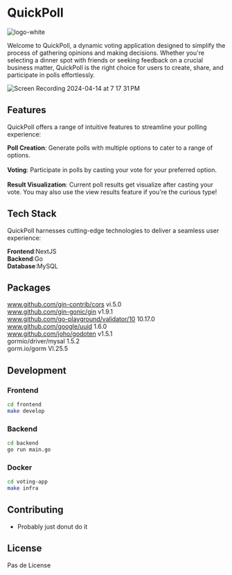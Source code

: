 # QuickPoll

![logo-white](https://github.com/INFT3000/voting-app/assets/113129413/3deaabd1-c945-4e8c-86e0-6ddc2cb8f450)

Welcome to QuickPoll, a dynamic voting application designed to simplify the process of gathering opinions and making decisions. Whether you're selecting a dinner spot with friends or seeking feedback on a crucial business matter, QuickPoll is the right choice for users to create, share, and participate in polls effortlessly.

![Screen Recording 2024-04-14 at 7 17 31 PM](https://github.com/INFT3000/voting-app/assets/113129413/0ff6784a-f12b-46be-a709-c84ae547399a)

## Features

QuickPoll offers a range of intuitive features to streamline your polling experience:


**Poll Creation**: Generate polls with multiple options to cater to a range of options.<br>
<br>
**Voting**: Participate in polls by casting your vote for your preferred option.<br>
<br>
**Result Visualization**: Current poll results get visualize after casting your vote. You may also use the view results feature if you're the curious type!<br>

## Tech Stack

QuickPoll harnesses cutting-edge technologies to deliver a seamless user experience:

**Frontend**:NextJS<br>
**Backend**:Go<br>
**Database**:MySQL<br>

## Packages

www.github.com/gin-contrib/cors vi.5.0<br>
www.github.com/gin-gonic/gin v1.9.1<br>
www.github.com/go-playground/validator/10 10.17.0<br>
www.github.com/google/uuid 1.6.0<br>
www.github.com/joho/godoten v1.5.1<br>
gormio/driver/mysal 1.5.2<br>
gorm.io/gorm Vl.25.5<br>

## Development

### Frontend
  
  ```bash
  cd frontend
  make develop
  ```

### Backend

  ```bash
  cd backend
  go run main.go
  ```

  ### Docker

  ```bash
  cd voting-app
  make infra
  ```

  ## Contributing

  - Probably just donut do it 

  ## License

  Pas de License

